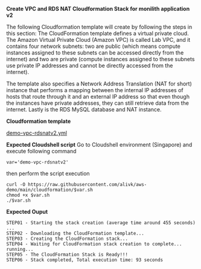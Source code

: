 **Create VPC and RDS NAT Cloudformation Stack for monilith application v2**

The following Cloudformation template will create by following the steps in this section:
The CloudFormation template defines a virtual private cloud. 
The Amazon Virtual Private Cloud (Amazon VPC) is called Lab VPC, 
and it contains four network subnets: 
two are public (which means compute instances assigned to these subnets can be accessed directly from the internet)
and two are private (compute instances assigned to these subnets use private IP addresses and cannot be directly accessed from the internet). 

The template also specifies a Network Address Translation (NAT for short) instance
that performs a mapping between the internal IP addresses of hosts that route through it
and an external IP address so that even though the instances have private addresses,
they can still retrieve data from the internet. 
Lastly is the RDS MySQL database and NAT instance.

**Cloudformation template**

[demo-vpc-rdsnatv2.yml](demo-vpc-rdsnatv2.yml)

**Expected Cloudshell script**
Go to Cloudshell environment (Singapore) and execute following command
```
var='demo-vpc-rdsnatv2'
```
then perform the script execution

```
curl -O https://raw.githubusercontent.com/alivk/aws-demo/main/cloudformation/$var.sh
chmod +x $var.sh
./$var.sh
```

**Expected Ouput**
```
STEP01 - Starting the stack creation (average time around 455 seconds) ...
STEP02 - Downloading the CloudFormation template...
STEP03 - Creating the CloudFormation stack...
STEP04 - Waiting for CloudFormation stack creation to complete... running... 
STEP05 - The CloudFormation Stack is Ready!!!
STEP06 - Stack completed, Total execution time: 93 seconds
```
